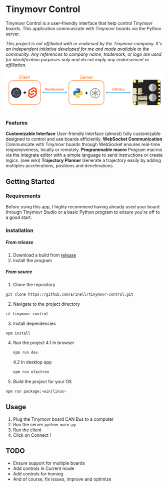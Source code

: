 # Tinymovr Control
Tinymovr Control is a user-friendly interface that help control Tinymovr boards. This application communicate with Tinymovr boards via the Python server.

*This project is not affiliated with or endorsed by the Tinymovr company. It's an independent initiative developed for me and made available to the community.
Any references to company name, trademark, or logo are used for identification purposes only and do not imply any endorsement or affiliation.*

![Coms](docs/coms.png?raw=true)

### Features

**Customizable Interface**
User-friendly interface (almost) fully customizable designed to control and use boards efficiently.
**WebSocket Communication**
Communicate with Tinymovr boards through WebSocket ensures real-time responsiveness, locally or remotely.
**Programmable macro**
Program macros via the integrate editor with a simple language to send instructions or create logics. (see wiki)
**Trajectory Planner**
Generate a trajectory easily by adding multiples accelerations, positions and decelerations.

## Getting Started

### Requirements
Before using this app, I highly recommend having already used your board through Tinymovr Studio or a basic Python program to ensure you're off to a good start.

### Installation
##### From release
1. Download a build from [release](https://github.com/Erinell/tinymovr-control/releases)
2. Install the program

##### From source
1. Clone the repository
```bash
git clone https://github.com/Erinell/tinymovr-control.git
```

2. Navigate to the project directory
```bash
cd tinymovr-control
```

3. Install dependencies
```bash
npm install
```

4. Run the project
    4.1 In browser
    ```bash
    npm run dev
    ```
    4.2 In desktop app
    ```bash
    npm run electron
    ```

5. Build the project for your OS
```bash
npm run package:<win|linux>
```

## Usage
1. Plug the Tinymovr board CAN Bus to a computer
2. Run the server `python main.py`
3. Run the client
4. Click on Connect !

## TODO
- Ensure support for multiple boards
- Add controls in Current mode
- Add controls for homing
- And of course, fix issues, improve and optimize